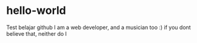 # hello-world
Test belajar github
I am a web developer, and a musician too :)
if you dont believe that, neither do I
